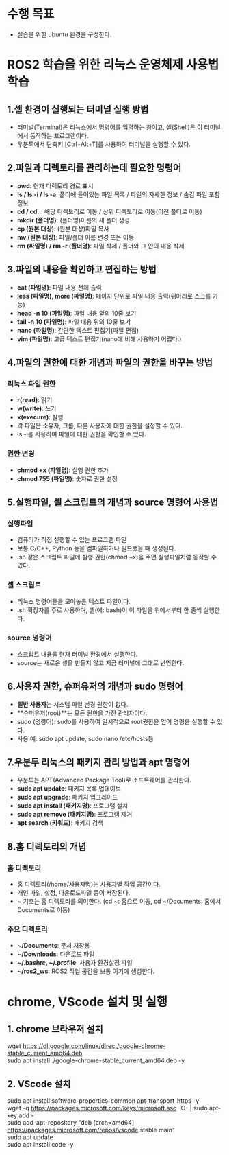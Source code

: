 # 수행 목표
- 실습을 위한 ubuntu 환경을 구성한다.

# ROS2 학습을 위한 리눅스 운영체제 사용법 학습
## 1.셀 환경이 실행되는 터미널 실행 방법
 - 터미널(Terminal)은 리눅스에서 명령어를 입력하는 창이고, 셸(Shell)은 이 터미널에서 동작하는 프로그램이다.
 - 우분투에서 단축키 [Ctrl+Alt+T]를 사용하여 터미널을 실행할 수 있다.

## 2.파일과 디렉토리를 관리하는데 필요한 명령어
 - **pwd**: 현재 디렉토리 경로 표시
 - **ls / ls -i / ls -a**: 폴더에 들어있는 파일 목록 / 파일의 자세한 정보 / 숨김 파일 포함 정보
 - **cd / cd..**: 해당 디렉토리로 이동 / 상위 디렉토리로 이동(이전 폴더로 이동)
 - **mkdir (폴더명)**: (폴더명)이름의 새 폴더 생성
 - **cp (원본 대상)**: (원본 대상)파일 복사
 - **mv (원본 대상)**: 파일/폴더 이름 변경 또는 이동
 - **rm (파일명) / rm -r (폴더명)**: 파일 삭제 / 폴더와 그 안의 내용 삭제

## 3.파일의 내용을 확인하고 편집하는 방법
 - **cat (파일명)**: 파일 내용 전체 출력
 - **less (파일명), more (파일명)**: 페이지 단위로 파일 내용 출력(위아래로 스크롤 가능)
 - **head -n 10 (파일명)**: 파일 내용 앞의 10줄 보기
 - **tail -n 10 (파일명)**: 파일 내용 뒤의 10줄 보기
 - **nano (파일명)**: 간단한 텍스트 편집기(파일 편집)
 - **vim (파일명)**: 고급 텍스트 편집기(nano에 비해 사용하기 어렵다.)

## 4.파일의 권한에 대한 개념과 파일의 권한을 바꾸는 방법
### 리눅스 파일 권한
 - **r(read)**: 읽기
 - **w(write)**: 쓰기
 - **x(execure)**: 실행
 - 각 파일은 소유자, 그룹, 다른 사용자에 대한 권한을 설정할 수 있다.
 - ls -i를 사용하여 파일에 대한 권한을 확인할 수 있다.
### 권한 변경
 - **chmod +x (파일명)**: 실행 권한 추가
 - **chmod 755 (파일명)**: 숫자로 권한 설정

## 5.실행파일, 셸 스크립트의 개념과 source 명령어 사용법
### 실행파일
 - 컴퓨터가 직접 실행할 수 있는 프로그램 파일
 - 보통 C/C++, Python 등을 컴파일하거나 빌드했을 때 생성된다.
 - .sh 같은 스크립트 파일에 실행 권한(chmod +x)을 주면 실행파일처럼 동작할 수 있다.
### 셸 스크립트
 - 리눅스 명령어들을 모아놓은 텍스트 파일이다.
 - .sh 확장자를 주로 사용하며, 셸(예: bash)이 이 파일을 위에서부터 한 줄씩 실행한다.
### source 명령어
 - 스크립트 내용을 현재 터미널 환경에서 실행한다.
 - source는 새로운 셸을 만들지 않고 지금 터미널에 그대로 반영한다.


## 6.사용자 권한, 슈퍼유저의 개념과 sudo 명령어
 - **일반 사용자**는 시스템 파일 변경 권한이 없다.
 - **슈퍼유저(root)**는 모든 권한을 가진 관리자이다.
 - sudo (명령어): sudo를 사용하여 일시적으로 root권한을 얻어 명령을 실행할 수 있다.
 - 사용 예: sudo apt update, sudo nano /etc/hosts등

## 7.우분투 리눅스의 패키지 관리 방법과 apt 명령어
 - 우분투는 APT(Advanced Package Tool)로 소프트웨어를 관리한다.
 - **sudo apt update**: 패키지 목록 업데이트
 - **sudo apt upgrade**: 패키지 업그레이드
 - **sudo apt install (패키지명)**: 프로그램 설치
 - **sudo apt remove (패키지명)**: 프로그램 제거
 - **apt search (키워드)**: 패키지 검색

## 8.홈 디렉토리의 개념
### 홈 디렉토리
 - 홈 디렉토리(/home/사용자명)는 사용자별 작업 공간이다.
 - 개인 파일, 설정, 다운로드파일 등이 저장된다.
 - ~ 기호는 홈 디렉토리를 의미한다. (cd ~: 홈으로 이동, cd ~/Documents: 홈에서 Documents로 이동)
### 주요 디렉토리
 - **~/Documents**: 문서 저장용
 - **~/Downloads**: 다운로드 파일
 - **~/.bashrc, ~/.profile**: 사용자 환경설정 파일
 - **~/ros2_ws**: ROS2 작업 공간을 보통 여기에 생성한다.

# chrome, VScode 설치 및 실행
## 1. chrome 브라우저 설치
wget https://dl.google.com/linux/direct/google-chrome-stable_current_amd64.deb  
sudo apt install ./google-chrome-stable_current_amd64.deb -y  

## 2. VScode 설치
sudo apt install software-properties-common apt-transport-https -y  
wget -q https://packages.microsoft.com/keys/microsoft.asc -O- | sudo apt-key add -  
sudo add-apt-repository "deb [arch=amd64] https://packages.microsoft.com/repos/vscode stable main"  
sudo apt update  
sudo apt install code -y  

